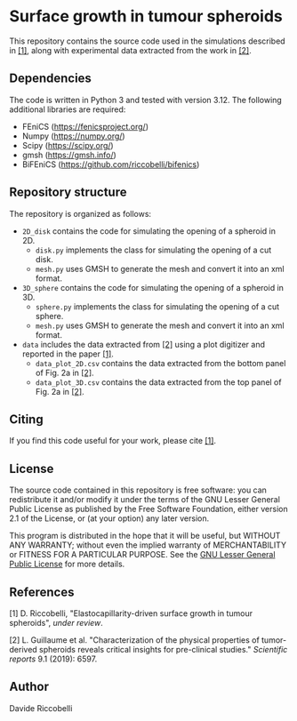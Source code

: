 # Surface growth in tumour spheroids

This repository contains the source code used in the simulations described in [[1]](#1), along with experimental data extracted from the work in [[2]](#2).

## Dependencies

The code is written in Python 3 and tested with version 3.12. The following additional libraries are required:
* FEniCS (https://fenicsproject.org/)
* Numpy (https://numpy.org/)
* Scipy (https://scipy.org/)
* gmsh (https://gmsh.info/)
* BiFEniCS (https://github.com/riccobelli/bifenics)

## Repository structure

The repository is organized as follows:
* `2D_disk` contains the code for simulating the opening of a spheroid in 2D.
    * `disk.py` implements the class for simulating the opening of a cut disk.
    * `mesh.py` uses GMSH to generate the mesh and convert it into an xml format.
* `3D_sphere` contains the code for simulating the opening of a spheroid in 3D.
    * `sphere.py` implements the class for simulating the opening of a cut sphere.
    * `mesh.py` uses GMSH to generate the mesh and convert it into an xml format.
* `data` includes the data extracted from [[2]](#2) using a plot digitizer and reported in the paper [[1]](#1).
    * `data_plot_2D.csv` contains the data extracted from the bottom panel of Fig. 2a in [[2]](#2).
    * `data_plot_3D.csv` contains the data extracted from the top panel of Fig. 2a in [[2]](#2).

## Citing

If you find this code useful for your work, please cite [[1]](#1).

## License

The source code contained in this repository is free software: you can redistribute it and/or modify it under the terms of the GNU Lesser General Public License as published by the Free Software Foundation, either version 2.1 of the License, or (at your option) any later version.

This program is distributed in the hope that it will be useful, but WITHOUT ANY WARRANTY; without even the implied warranty of MERCHANTABILITY or FITNESS FOR A PARTICULAR PURPOSE. See the [GNU Lesser General Public License](https://www.gnu.org/licenses/lgpl-3.0.html) for more details.

## References
<a id="1">[1]</a>
D. Riccobelli, "Elastocapillarity-driven surface growth in tumour spheroids", *under review*.

<a id="2">[2]</a>
L. Guillaume et al. "Characterization of the physical properties of tumor-derived spheroids reveals critical insights for pre-clinical studies." *Scientific reports* 9.1 (2019): 6597.

## Author
Davide Riccobelli
